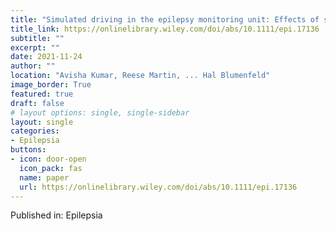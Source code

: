 ```yaml
---
title: "Simulated driving in the epilepsy monitoring unit: Effects of seizure type, consciousness, and motor impairment"
title_link: https://onlinelibrary.wiley.com/doi/abs/10.1111/epi.17136
subtitle: ""
excerpt: ""
date: 2021-11-24
author: ""
location: "Avisha Kumar, Reese Martin, ... Hal Blumenfeld"
image_border: True
featured: true
draft: false
# layout options: single, single-sidebar
layout: single
categories:
- Epilepsia
buttons:
- icon: door-open
  icon_pack: fas
  name: paper
  url: https://onlinelibrary.wiley.com/doi/abs/10.1111/epi.17136
---
```

Published in: Epilepsia